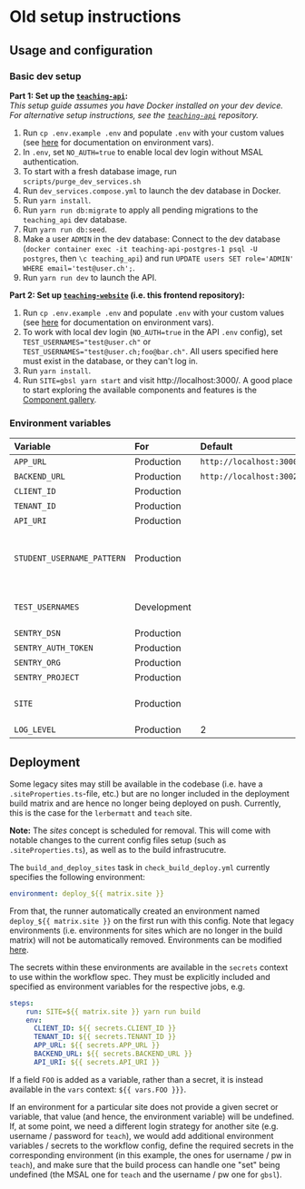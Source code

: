 # Old setup instructions
## Usage and configuration
### Basic dev setup
**Part 1: Set up the [`teaching-api`](https://github.com/GBSL-Informatik/teaching-api):**\
_This setup guide assumes you have Docker installed on your dev device. For alternative setup instructions, see the [`teaching-api`](https://github.com/GBSL-Informatik/teaching-api) repository._

1. Run `cp .env.example .env` and populate `.env` with your custom values (see [here](https://github.com/GBSL-Informatik/teaching-api?tab=readme-ov-file#environment-variables) for documentation on environment vars).
2. In `.env`, set `NO_AUTH=true` to enable local dev login without MSAL authentication.
3. To start with a fresh database image, run `scripts/purge_dev_services.sh`
4. Run `dev_services.compose.yml` to launch the dev database in Docker.
5. Run `yarn install`.
6. Run `yarn run db:migrate` to apply all pending migrations to the `teaching_api` dev database.
7. Run `yarn run db:seed`.
8. Make a user `ADMIN` in the dev database: Connect to the dev database (`docker container exec -it teaching-api-postgres-1 psql -U postgres`, then `\c teaching_api`) and run `UPDATE users SET role='ADMIN' WHERE email='test@user.ch';`.
9. Run `yarn run dev` to launch the API.

**Part 2: Set up [`teaching-website`](https://github.com/SilasBerger/teaching-website) (i.e. this frontend repository):**
1. Run `cp .env.example .env` and populate `.env` with your custom values (see [here](#environment-variables) for documentation on environment vars).
2. To work with local dev login (`NO_AUTH=true` in the API `.env` config), set `TEST_USERNAMES="test@user.ch"` or `TEST_USERNAMES="test@user.ch;foo@bar.ch"`. All users specified here must exist in the database, or they can't log in.
3. Run `yarn install`.
4.  Run `SITE=gbsl yarn start` and visit http://localhost:3000/. A good place to start exploring the available components and features is the [Component gallery](http://localhost:3000/docs/material/Components-Gallery/Shared-Components).

### Environment variables
| Variable                   | For         | Default                 | Example                          | Description                                                                                                                                                        |
| :------------------------- | :---------- | :---------------------- | :------------------------------- | :----------------------------------------------------------------------------------------------------------------------------------------------------------------- |
| `APP_URL`                  | Production  | `http://localhost:3000` |                                  | Domain of the hosted app                                                                                                                                           |
| `BACKEND_URL`              | Production  | `http://localhost:3002` |                                  | Url of the API Endpoint                                                                                                                                            |
| `CLIENT_ID`                | Production  |                         |                                  | Azure ID: Client ID                                                                                                                                                |
| `TENANT_ID`                | Production  |                         |                                  | Azure AD: Tenant Id                                                                                                                                                |
| `API_URI`                  | Production  |                         |                                  | Azure AD: API Url                                                                                                                                                  |
| `STUDENT_USERNAME_PATTERN` | Production  |                         | `@edu`                           | Users with usernames matching this RegExp pattern are displayed as students (regardless of admin status). If unset, all non-admin users are displayed as students. |
| `TEST_USERNAMES`           | Development |                         | `admin.bar@bazz.ch;test@user.ch` | To log in offline. First user is selected as default. Must all correspond to a user emails found in the API's database.\*                                          |
| `SENTRY_DSN`               | Production  |                         |                                  | Sentry DSN for error tracking                                                                                                                                      |
| `SENTRY_AUTH_TOKEN`        | Production  |                         |                                  | Sentry Auth Token for error tracking                                                                                                                               |
| `SENTRY_ORG`               | Production  |                         |                                  | Sentry Org for error tracking                                                                                                                                      |
| `SENTRY_PROJECT`           | Production  |                         |                                  | Sentry Project for error tracking                                                                                                                                  |
| `SITE`                     | Production  |                         | `gbsl`                           | Which site should be built; must correspond to an entry in `config/siteProperties/siteProperties.ts`.                                                              |
| `LOG_LEVEL`                | Production  | 2                       |                                  | 1=`WARN`, 2=`INFO`, 3=`DEBUG`                                                                                                                                      |

## Deployment
Some legacy sites may still be available in the codebase (i.e. have a `.siteProperties.ts`-file, etc.) but are no longer included in the deployment build matrix and are hence no longer being deployed on push. Currently, this is the case for the `lerbermatt` and `teach` site.

**Note:** The _sites_ concept is scheduled for removal. This will come with notable changes to the current config files setup (such as `.siteProperties.ts`), as well as to the build infrastrucutre.

The `build_and_deploy_sites` task in `check_build_deploy.yml` currently specifies the following environment:

```yml
environment: deploy_${{ matrix.site }}
```

From that, the runner automatically created an environment named `deploy_${{ matrix.site }}` on the first run with this config. Note that legacy environments (i.e. environments for sites which are no longer in the build matrix) will not be automatically removed. Environments can be modified [here](https://github.com/SilasBerger/teaching-website/settings/environments). 

The secrets within these environments are available in the `secrets` context to use within the workflow spec. They must be explicitly included and specified as environment variables for the respective jobs, e.g.

```yml
steps:
    run: SITE=${{ matrix.site }} yarn run build
    env:
      CLIENT_ID: ${{ secrets.CLIENT_ID }}
      TENANT_ID: ${{ secrets.TENANT_ID }}
      APP_URL: ${{ secrets.APP_URL }}
      BACKEND_URL: ${{ secrets.BACKEND_URL }}
      API_URI: ${{ secrets.API_URI }}
```

If a field `FOO` is added as a variable, rather than a secret, it is instead available in the `vars` context: `${{ vars.FOO }}}`. 

If an environment for a particular site does not provide a given secret or variable, that value (and hence, the environment variable) will be undefined. If, at some point, we need a different login strategy for another site (e.g. username / password for `teach`), we would add additional environment variables / secrets to the workflow config, define the required secrets in the corresponding environment (in this example, the ones for username / pw in `teach`), and make sure that the build process can handle one "set" being undefined (the MSAL one for `teach` and the username / pw one for `gbsl`).
